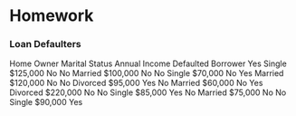 # Homework
### Loan Defaulters
Home Owner	Marital Status	Annual Income	Defaulted Borrower
Yes	Single	$125,000	No
No	Married	$100,000	No
No	Single	$70,000	No
Yes	Married	$120,000	No
No	Divorced	$95,000	Yes
No	Married	$60,000	No
Yes	Divorced	$220,000	No
No	Single	$85,000	Yes
No	Married	$75,000	No
No	Single	$90,000	Yes
